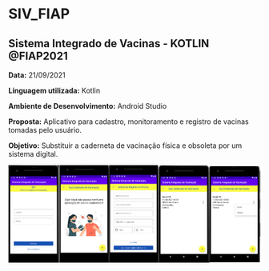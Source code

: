 # SIV_FIAP
## Sistema Integrado de Vacinas - KOTLIN @FIAP2021

**Data:** 21/09/2021

**Linguagem utilizada:** Kotlin

**Ambiente de Desenvolvimento:** Android Studio

**Proposta:** Aplicativo para cadastro, monitoramento e registro de vacinas tomadas pelo usuário.

**Objetivo:** Substituir a caderneta de vacinação física e obsoleta por um sistema digital.


  ![alt text](https://github.com/fvgodoy/SIV_FIAP/blob/master/siv.png?raw=true)
